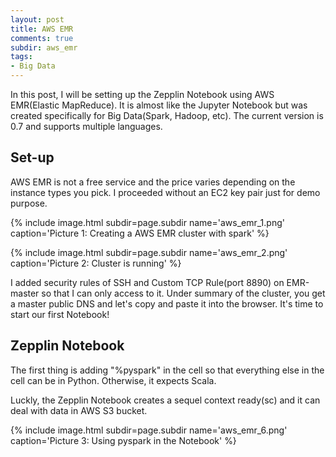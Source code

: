 ```yaml
---
layout: post
title: AWS EMR
comments: true
subdir: aws_emr
tags:
- Big Data
---
```


In this post, I will be setting up the Zepplin Notebook using AWS EMR(Elastic MapReduce). It is almost like the Jupyter Notebook but was created specifically for Big Data(Spark, Hadoop, etc). The current version is 0.7 and supports multiple languages.

## Set-up

AWS EMR is not a free service and the price varies depending on the instance types you pick. I proceeded without an EC2 key pair just for demo purpose.

{% include image.html subdir=page.subdir name='aws_emr_1.png' caption='Picture 1: Creating a AWS EMR cluster with spark' %}

{% include image.html subdir=page.subdir name='aws_emr_2.png' caption='Picture 2: Cluster is running' %}

I added security rules of SSH and Custom TCP Rule(port 8890) on EMR-master so that I can only access to it. Under summary of the cluster, you get a master public DNS and let's copy and paste it into the browser. It's time to start our first Notebook!

## Zepplin Notebook

The first thing is adding "%pyspark" in the cell so that everything else in the cell can be in Python. Otherwise, it expects Scala.

Luckly, the Zepplin Notebook creates a sequel context ready(sc) and it can deal with data in AWS S3 bucket.

{% include image.html subdir=page.subdir name='aws_emr_6.png' caption='Picture 3: Using pyspark in the Notebook' %}


